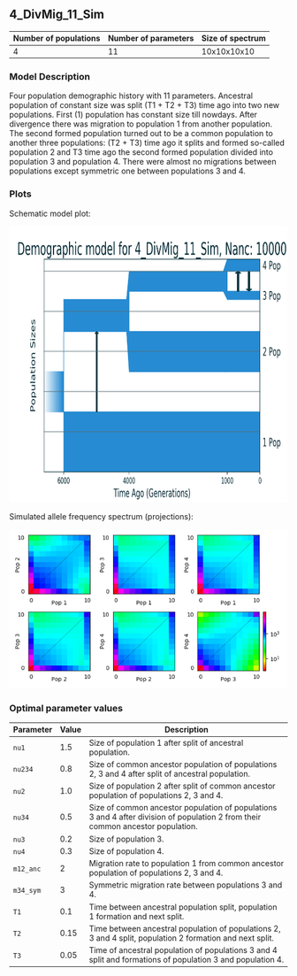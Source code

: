 ## 4_DivMig_11_Sim


| Number of populations | Number of parameters | Size of spectrum |
| --- | --- | --- |
| 4 | 11 | 10x10x10x10 |


### Model Description

Four population demographic history with 11 parameters. Ancestral population of constant size was split (T1 + T2 + T3) time ago into two new populations. First (1) population has constant size till nowdays. After divergence there was migration to population 1 from another population. The second formed population turned out to be a common population to another three populations: (T2 + T3) time ago it splits and formed so-called population 2 and T3 time ago the second formed population divided into population 3 and population 4. There were almost no migrations between populations except symmetric one between populations 3 and 4.
### Plots

Schematic model plot:

<img src="model_plot.png" height="500" />

Simulated allele frequency spectrum (projections):

<img src="fs_plot_projections.png" />


### Optimal parameter values

| Parameter | Value | Description |
| --- | --- | --- |
| `nu1` | 1.5 | Size of population 1 after split of ancestral population. |
| `nu234` | 0.8 | Size of common ancestor population of populations 2, 3 and 4 after split of ancestral population. |
| `nu2` | 1.0 | Size of population 2 after split of common ancestor population of populations 2, 3 and 4. |
| `nu34` | 0.5 | Size of common ancestor population of populations 3 and 4 after division of population 2 from their common ancestor population. |
| `nu3` | 0.2 | Size of population 3. |
| `nu4` | 0.3 | Size of population 4. |
| `m12_anc` | 2 | Migration rate to population 1 from common ancestor population of populations 2, 3 and 4. |
| `m34_sym` | 3 | Symmetric migration rate between populations 3 and 4. |
| `T1` | 0.1 | Time between ancestral population split, population 1 formation and next split. |
| `T2` | 0.15 | Time between ancestral population of populations 2, 3 and 4 split, population 2 formation and next split. |
| `T3` | 0.05 | Time of ancestral population of populations 3 and 4 split and formations of population 3 and population 4. |

